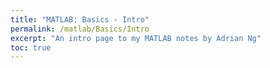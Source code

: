 ```yaml
---
title: "MATLAB: Basics - Intro"
permalink: /matlab/Basics/Intro
excerpt: "An intro page to my MATLAB notes by Adrian Ng"
toc: true
---
```

